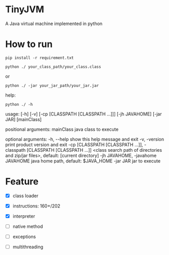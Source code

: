 # TinyJVM
A Java virtual machine implemented in python

# How to run

`pip install -r requirement.txt`

`python ./ your_class_path/your_class.class`

or

`python ./ -jar your_jar_path/your_jar.jar`

help:

`python ./ -h`

usage: [-h] [-v] [-cp [CLASSPATH [CLASSPATH ...]]] [-jh JAVAHOME] [-jar JAR] [mainClass]

positional arguments:
  mainClass             java class to execute

optional arguments:
  -h, --help            show this help message and exit
  -v, -version          print product version and exit
  -cp [CLASSPATH [CLASSPATH ...]], -classpath [CLASSPATH [CLASSPATH ...]]
                        <class search path of directories and zip/jar files>, default: [current directory]
  -jh JAVAHOME, -javahome JAVAHOME
                        java home path, default: $JAVA_HOME
  -jar JAR              jar to execute

# Feature

- [x] class loader

- [x] instructions: 160+/202
- [x] interpreter
- [ ] native method
- [ ] exceptions
- [ ] multithreading